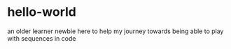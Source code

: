 # hello-world
an older learner newbie
here to help my journey towards being able to play with sequences in code
